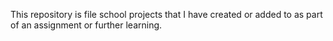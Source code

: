 This repository is file school projects that I have created or added to as part of an assignment or further learning. 
